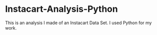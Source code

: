 # Instacart-Analysis-Python
This is an analysis I made of an Instacart Data Set. I used Python for my work.
